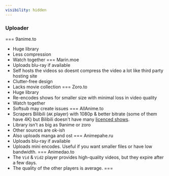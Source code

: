 ```yaml
---
visibility: hidden
---
```


### Uploader

=== 9anime.to
- Huge library
- Less compression
- Watch together
=== Marin.moe
- Uploads blu-ray if available
- Self hosts the videos so doesnt compress the video a lot like third party hosting site
- Clutter-free design
- Lacks movie collection
=== Zoro.to
- Huge library
- Re-encodes shows for smaller size with minimal loss in video quality
- Watch together
- Softsub may create issues
=== AllAnime.to
- Scrapers Bilibili (`AK` player) with 1080p & better bitrate (some of them have 4K) but Bilibili doesn't have many [licenced shows](https://www.bilibili.tv/en/category?season_type=1%2C4).
- Library isn't as big as 9anime or zoro
- Other sources are ok-ish
- Also uploads manga and ost
=== Animepahe.ru
- Uploads blu-ray if available
- Uploads mini encodes. Useful if you want smaller files or have low bandwidth.
=== Animedao.to
- The `Vid` & `Vid2` player provides high-quality videos, but they expire after a few days.
- The quality of the other players is average.
===